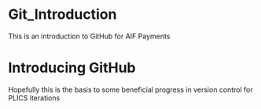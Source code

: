 # Git_Introduction
<!DOCTYPE html>
<html>
<head>
This is an introduction to GitHub for AIF Payments
</head>
<body>
<h1>Introducing GitHub</h1>
<p>Hopefully this is the basis to some beneficial progress in version control for PLICS iterations</p>
</body>
</html>
